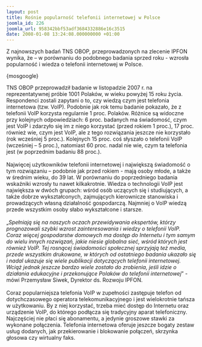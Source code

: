 ```yaml
---
layout: post
title: Rośnie popularność telefonii internetowej w Polsce
joomla_id: 226
joomla_url: 958342bbf53adf3684332886e16c3515
date: 2008-01-08 13:24:08.000000000 +01:00
---
```

Z najnowszych badań TNS OBOP, przeprowadzonych na zlecenie IPFON wynika, że &ndash; w por&oacute;wnaniu do podobnego badania sprzed roku - wzrosła popularność i wiedza o telefonii internetowej w Polsce.<p>{mosgoogle}</p><p>TNS OBOP przeprowadził badanie w listopadzie 2007 r. na reprezentatywnej pr&oacute;bie 1001 Polak&oacute;w, w wieku powyżej 15 roku życia. Respondenci zostali zapytani o to, czy wiedzą czym jest telefonia internetowa (tzw. VoIP). Podobnie jak rok temu badanie pokazało, że z telefonii VoIP korzysta regularnie 1 proc. Polak&oacute;w. R&oacute;żnice są widoczne przy kolejnych odpowiedziach: 6 proc. badanych ma świadomość, czym jest VoIP i zdarzyło się im z niego korzystać (przed rokiem 1 proc.), 17 proc. r&oacute;wnież wie, czym jest VoIP, ale z tego rozwiązania jeszcze nie korzystało (rok wcześniej 5 proc.). Kolejnych 15 proc. coś słyszało o telefonii VoIP (wcześniej &ndash; 5 proc.), natomiast 60 proc. nadal nie wie, czym ta telefonia jest (w poprzednim badaniu 88 proc.).<br /><br />Najwięcej użytkownik&oacute;w telefonii internetowej i największą świadomość o tym rozwiązaniu &ndash; podobnie jak przed rokiem - mają osoby młode, a także w średnim wieku, do 39 lat. W por&oacute;wnaniu do poprzedniego badania wskaźniki wzrosły tu nawet kilkakrotnie. Wiedza o technologii VoIP jest największa w dw&oacute;ch grupach: wśr&oacute;d os&oacute;b uczących się i studiujących, a także dobrze wykształconych, zajmujących kierownicze stanowiska i prowadzących własną działalność gospodarczą. Najmniej o VoIP wiedzą przede wszystkim osoby słabo wykształcone i starsze.<br /><br />&bdquo;<em>Spełniają się na naszych oczach przewidywania ekspert&oacute;w, kt&oacute;rzy prognozowali szybki wzrost zainteresowania i wiedzy o telefonii VoIP. Coraz więcej gospodarstw domowych ma dostęp do Internetu i tym samym do wielu innych rozwiązań, jakie niesie globalna sieć, wśr&oacute;d kt&oacute;rych jest r&oacute;wnież VoIP. Tej rosnącej świadomości społecznej sprzyjają też media, przede wszystkim drukowane, w kt&oacute;rych od ostatniego badania ukazało się i nadal ukazuje się wiele publikacji dotyczących telefonii internetowej. Wciąż jednak jeszcze bardzo wiele zostało do zrobienia, jeśli idzie o działania edukacyjne i przekonujące Polak&oacute;w do telefonii internetowej</em>&rdquo; - m&oacute;wi Przemysław Siwek, Dyrektor ds. Rozwoju IPFON.<br /><br />Coraz popularniejsza telefonia VoIP w zupełności zastępuje telefon od dotychczasowego operatora telekomunikacyjnego i jest wielokrotnie tańsza w użytkowaniu. By z niej korzystać, trzeba mieć dostęp do Internetu oraz urządzenie VoIP, do kt&oacute;rego podłącza się tradycyjny aparat telefoniczny. Najczęściej nie płaci się abonamentu, a jedynie groszowe stawki za wykonane połączenia. Telefonia internetowa oferuje jeszcze bogaty zestaw usług dodanych, jak przekierowanie i blokowanie połączeń, skrzynka głosowa czy wirtualny faks. </p>
